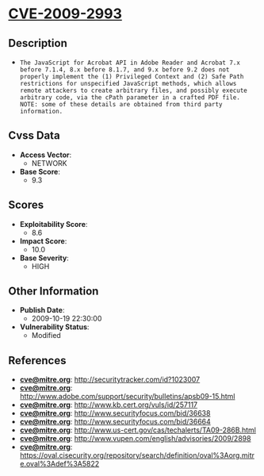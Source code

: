 
# [CVE-2009-2993](http://securitytracker.com/id?1023007)

## Description

- `The JavaScript for Acrobat API in Adobe Reader and Acrobat 7.x before 7.1.4, 8.x before 8.1.7, and 9.x before 9.2 does not properly implement the (1) Privileged Context and (2) Safe Path restrictions for unspecified JavaScript methods, which allows remote attackers to create arbitrary files, and possibly execute arbitrary code, via the cPath parameter in a crafted PDF file.  NOTE: some of these details are obtained from third party information.`

## Cvss Data

- **Access Vector**:
  - NETWORK
- **Base Score**:
  - 9.3

## Scores

- **Exploitability Score**:
  - 8.6
- **Impact Score**:
  - 10.0
- **Base Severity**:
  - HIGH

## Other Information

- **Publish Date**:
  - 2009-10-19 22:30:00
- **Vulnerability Status**:
  - Modified

## References

- **cve@mitre.org**: http://securitytracker.com/id?1023007
- **cve@mitre.org**: http://www.adobe.com/support/security/bulletins/apsb09-15.html
- **cve@mitre.org**: http://www.kb.cert.org/vuls/id/257117
- **cve@mitre.org**: http://www.securityfocus.com/bid/36638
- **cve@mitre.org**: http://www.securityfocus.com/bid/36664
- **cve@mitre.org**: http://www.us-cert.gov/cas/techalerts/TA09-286B.html
- **cve@mitre.org**: http://www.vupen.com/english/advisories/2009/2898
- **cve@mitre.org**: https://oval.cisecurity.org/repository/search/definition/oval%3Aorg.mitre.oval%3Adef%3A5822

